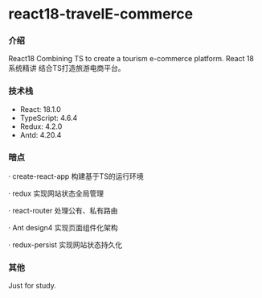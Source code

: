 # react18-travelE-commerce

### 介绍

React18 Combining TS to create a tourism e-commerce platform.	React 18 系统精讲 结合TS打造旅游电商平台。

### 技术栈

- React: 18.1.0 
- TypeScript: 4.6.4
- Redux: 4.2.0 
- Antd: 4.20.4

### 暗点

· create-react-app 构建基于TS的运行环境

· redux 实现网站状态全局管理

· react-router 处理公有、私有路由

· Ant design4 实现页面组件化架构

· redux-persist 实现网站状态持久化

### 其他

Just for study.
